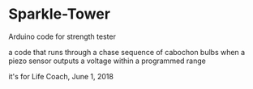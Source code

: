 # Sparkle-Tower
Arduino code for strength tester


a code that runs through a chase sequence of cabochon bulbs when a piezo sensor outputs a voltage within a programmed range

it's for Life Coach, June 1, 2018
